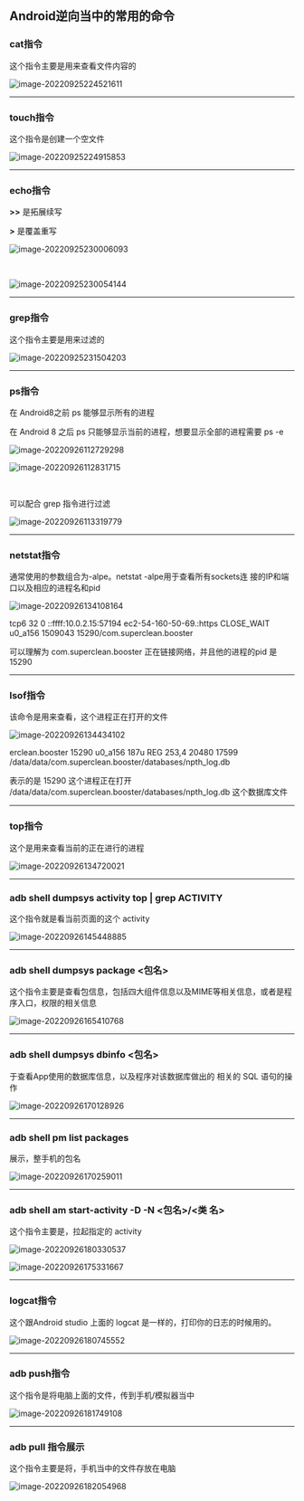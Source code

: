 ## Android逆向当中的常用的命令

### cat指令

这个指令主要是用来查看文件内容的

![image-20220925224521611](./assets/image-20220925224521611.png)

---

### touch指令

这个指令是创建一个空文件

![image-20220925224915853](./assets/image-20220925224915853.png)

---

### echo指令

**>>** 是拓展续写

**>** 是覆盖重写

![image-20220925230006093](./assets/image-20220925230006093.png)

​      		

![image-20220925230054144](./assets/image-20220925230054144.png)

---

### grep指令

这个指令主要是用来过滤的

![image-20220925231504203](./assets/image-20220925231504203.png)

---

### ps指令

在 Android8之前 ps 能够显示所有的进程

在 Android 8 之后 ps 只能够显示当前的进程，想要显示全部的进程需要 ps -e

![image-20220926112729298](./assets/image-20220926112729298.png)

![image-20220926112831715](./assets/image-20220926112831715.png)

​			

可以配合 grep 指令进行过滤

![image-20220926113319779](./assets/image-20220926113319779.png)

---

### netstat指令

通常使用的参数组合为-alpe。netstat -alpe用于查看所有sockets连 接的IP和端口以及相应的进程名和pid

![image-20220926134108164](./assets/image-20220926134108164.png)

tcp6      32      0 ::ffff:10.0.2.15:57194  ec2-54-160-50-69.:https CLOSE_WAIT  u0_a156    1509043     15290/com.superclean.booster 

可以理解为 com.superclean.booster 正在链接网络，并且他的进程的pid 是 15290			

---

### lsof指令

该命令是用来查看，这个进程正在打开的文件

![image-20220926134434102](./assets/image-20220926134434102.png)

erclean.booster 15290    u0_a156  187u      REG              253,4     20480      17599 /data/data/com.superclean.booster/databases/npth_log.db

表示的是 15290 这个进程正在打开  /data/data/com.superclean.booster/databases/npth_log.db 这个数据库文件

---

### top指令

这个是用来查看当前的正在进行的进程

![image-20220926134720021](./assets/image-20220926134720021.png)

---

### adb shell dumpsys activity top | grep ACTIVITY

这个指令就是看当前页面的这个 activity 

![image-20220926145448885](./assets/image-20220926145448885.png)

---

### adb shell dumpsys package <包名>

这个指令主要是查看包信息，包括四大组件信息以及MIME等相关信息，或者是程序入口，权限的相关信息

![image-20220926165410768](./assets/image-20220926165410768.png)

---

### adb shell dumpsys dbinfo <包名>

于查看App使用的数据库信息，以及程序对该数据库做出的 相关的 SQL 语句的操作

![image-20220926170128926](./assets/image-20220926170128926.png)

---

### adb shell pm list packages 

展示，整手机的包名

![image-20220926170259011](./assets/image-20220926170259011.png)

---

### adb shell am start-activity -D -N <包名>/<类 名>

这个指令主要是，拉起指定的 activity 

![image-20220926180330537](./assets/image-20220926180330537.png)

![image-20220926175331667](./assets/image-20220926175331667.png)

---

### logcat指令

这个跟Android studio 上面的 logcat 是一样的，打印你的日志的时候用的。

![image-20220926180745552](./assets/image-20220926180745552.png)

---

### adb push指令

这个指令是将电脑上面的文件，传到手机/模拟器当中

![image-20220926181749108](./assets/image-20220926181749108.png)

---

### adb pull 指令展示

这个指令主要是将，手机当中的文件存放在电脑

![image-20220926182054968](./assets/image-20220926182054968.png)
